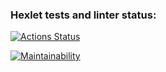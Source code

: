 ### Hexlet tests and linter status:
[![Actions Status](https://github.com/sen98ia/frontend-project-11/actions/workflows/hexlet-check.yml/badge.svg)](https://github.com/sen98ia/frontend-project-11/actions)

[![Maintainability](https://api.codeclimate.com/v1/badges/fb9edd174f516842e681/maintainability)](https://codeclimate.com/github/sen98ia/frontend-project-11/maintainability)
